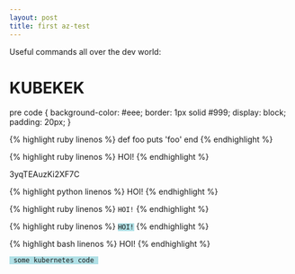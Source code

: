 ```yaml
---
layout: post
title: first az-test
---
```

Useful commands all over the dev world:

<h1>KUBEKEK</h1>

pre code {
  background-color: #eee;
  border: 1px solid #999;
  display: block;
  padding: 20px;
}

{% highlight ruby linenos %}
def foo
  puts 'foo'
end
{% endhighlight %}

{% highlight ruby linenos %}
HOI!
{% endhighlight %}


3yqTEAuzKi2XF7C

{% highlight python linenos %}
HOI!
{% endhighlight %}

{% highlight ruby linenos %}
<code>HOI!</code>
{% endhighlight %}

{% highlight ruby linenos %}
<code style="background-color:powderblue;">HOI!</code>
{% endhighlight %}

{% highlight bash linenos %}
HOI!
{% endhighlight %}

<pre><code style="background-color:powderblue;"> some kubernetes code </code></pre>
